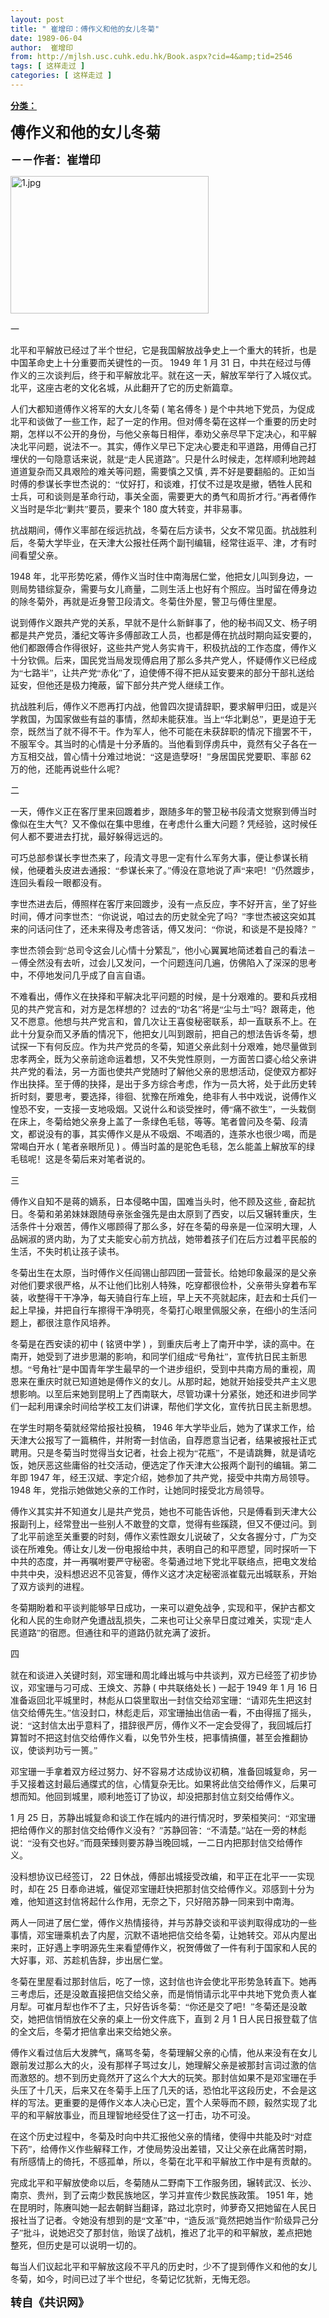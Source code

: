 ```yaml
---
layout: post
title: " 崔增印：傅作义和他的女儿冬菊"
date: 1989-06-04
author:  崔增印
from: http://mjlsh.usc.cuhk.edu.hk/Book.aspx?cid=4&amp;tid=2546
tags: [ 这样走过 ]
categories: [ 这样走过 ]
---
```


<div style="margin: 15px 10px 10px 0px;">
<div>
<span id="ctl00_ContentPlaceHolder1_chapter1_SubjectLabel" style="font-weight:bold;text-decoration:underline;">
   分类：
  </span>
</div>
<!--[if gte mso 9]><xml>
 <o:OfficeDocumentSettings>
  <o:AllowPNG/>
 </o:OfficeDocumentSettings>
</xml><![endif]-->
<!--[if gte mso 9]><xml>
 <w:WordDocument>
  <w:View>Normal</w:View>
  <w:Zoom>0</w:Zoom>
  <w:TrackMoves/>
  <w:TrackFormatting/>
  <w:PunctuationKerning/>
  <w:ValidateAgainstSchemas/>
  <w:SaveIfXMLInvalid>false</w:SaveIfXMLInvalid>
  <w:IgnoreMixedContent>false</w:IgnoreMixedContent>
  <w:AlwaysShowPlaceholderText>false</w:AlwaysShowPlaceholderText>
  <w:DoNotPromoteQF/>
  <w:LidThemeOther>EN-US</w:LidThemeOther>
  <w:LidThemeAsian>JA</w:LidThemeAsian>
  <w:LidThemeComplexScript>X-NONE</w:LidThemeComplexScript>
  <w:Compatibility>
   <w:BreakWrappedTables/>
   <w:SnapToGridInCell/>
   <w:WrapTextWithPunct/>
   <w:UseAsianBreakRules/>
   <w:DontGrowAutofit/>
   <w:SplitPgBreakAndParaMark/>
   <w:EnableOpenTypeKerning/>
   <w:DontFlipMirrorIndents/>
   <w:OverrideTableStyleHps/>
   <w:UseFELayout/>
  </w:Compatibility>
  <m:mathPr>
   <m:mathFont m:val="Cambria Math"/>
   <m:brkBin m:val="before"/>
   <m:brkBinSub m:val="&#45;-"/>
   <m:smallFrac m:val="off"/>
   <m:dispDef/>
   <m:lMargin m:val="0"/>
   <m:rMargin m:val="0"/>
   <m:defJc m:val="centerGroup"/>
   <m:wrapIndent m:val="1440"/>
   <m:intLim m:val="subSup"/>
   <m:naryLim m:val="undOvr"/>
  </m:mathPr></w:WordDocument>
</xml><![endif]-->
<!--[if gte mso 9]><xml>
 <w:LatentStyles DefLockedState="false" DefUnhideWhenUsed="true"
  DefSemiHidden="true" DefQFormat="false" DefPriority="99"
  LatentStyleCount="276">
  <w:LsdException Locked="false" Priority="0" SemiHidden="false"
   UnhideWhenUsed="false" QFormat="true" Name="Normal"/>
  <w:LsdException Locked="false" Priority="9" SemiHidden="false"
   UnhideWhenUsed="false" QFormat="true" Name="heading 1"/>
  <w:LsdException Locked="false" Priority="9" QFormat="true" Name="heading 2"/>
  <w:LsdException Locked="false" Priority="9" QFormat="true" Name="heading 3"/>
  <w:LsdException Locked="false" Priority="9" QFormat="true" Name="heading 4"/>
  <w:LsdException Locked="false" Priority="9" QFormat="true" Name="heading 5"/>
  <w:LsdException Locked="false" Priority="9" QFormat="true" Name="heading 6"/>
  <w:LsdException Locked="false" Priority="9" QFormat="true" Name="heading 7"/>
  <w:LsdException Locked="false" Priority="9" QFormat="true" Name="heading 8"/>
  <w:LsdException Locked="false" Priority="9" QFormat="true" Name="heading 9"/>
  <w:LsdException Locked="false" Priority="39" Name="toc 1"/>
  <w:LsdException Locked="false" Priority="39" Name="toc 2"/>
  <w:LsdException Locked="false" Priority="39" Name="toc 3"/>
  <w:LsdException Locked="false" Priority="39" Name="toc 4"/>
  <w:LsdException Locked="false" Priority="39" Name="toc 5"/>
  <w:LsdException Locked="false" Priority="39" Name="toc 6"/>
  <w:LsdException Locked="false" Priority="39" Name="toc 7"/>
  <w:LsdException Locked="false" Priority="39" Name="toc 8"/>
  <w:LsdException Locked="false" Priority="39" Name="toc 9"/>
  <w:LsdException Locked="false" Priority="35" QFormat="true" Name="caption"/>
  <w:LsdException Locked="false" Priority="10" SemiHidden="false"
   UnhideWhenUsed="false" QFormat="true" Name="Title"/>
  <w:LsdException Locked="false" Priority="0" Name="Default Paragraph Font"/>
  <w:LsdException Locked="false" Priority="11" SemiHidden="false"
   UnhideWhenUsed="false" QFormat="true" Name="Subtitle"/>
  <w:LsdException Locked="false" Priority="22" SemiHidden="false"
   UnhideWhenUsed="false" QFormat="true" Name="Strong"/>
  <w:LsdException Locked="false" Priority="20" SemiHidden="false"
   UnhideWhenUsed="false" QFormat="true" Name="Emphasis"/>
  <w:LsdException Locked="false" Priority="59" SemiHidden="false"
   UnhideWhenUsed="false" Name="Table Grid"/>
  <w:LsdException Locked="false" UnhideWhenUsed="false" Name="Placeholder Text"/>
  <w:LsdException Locked="false" Priority="1" SemiHidden="false"
   UnhideWhenUsed="false" QFormat="true" Name="No Spacing"/>
  <w:LsdException Locked="false" Priority="60" SemiHidden="false"
   UnhideWhenUsed="false" Name="Light Shading"/>
  <w:LsdException Locked="false" Priority="61" SemiHidden="false"
   UnhideWhenUsed="false" Name="Light List"/>
  <w:LsdException Locked="false" Priority="62" SemiHidden="false"
   UnhideWhenUsed="false" Name="Light Grid"/>
  <w:LsdException Locked="false" Priority="63" SemiHidden="false"
   UnhideWhenUsed="false" Name="Medium Shading 1"/>
  <w:LsdException Locked="false" Priority="64" SemiHidden="false"
   UnhideWhenUsed="false" Name="Medium Shading 2"/>
  <w:LsdException Locked="false" Priority="65" SemiHidden="false"
   UnhideWhenUsed="false" Name="Medium List 1"/>
  <w:LsdException Locked="false" Priority="66" SemiHidden="false"
   UnhideWhenUsed="false" Name="Medium List 2"/>
  <w:LsdException Locked="false" Priority="67" SemiHidden="false"
   UnhideWhenUsed="false" Name="Medium Grid 1"/>
  <w:LsdException Locked="false" Priority="68" SemiHidden="false"
   UnhideWhenUsed="false" Name="Medium Grid 2"/>
  <w:LsdException Locked="false" Priority="69" SemiHidden="false"
   UnhideWhenUsed="false" Name="Medium Grid 3"/>
  <w:LsdException Locked="false" Priority="70" SemiHidden="false"
   UnhideWhenUsed="false" Name="Dark List"/>
  <w:LsdException Locked="false" Priority="71" SemiHidden="false"
   UnhideWhenUsed="false" Name="Colorful Shading"/>
  <w:LsdException Locked="false" Priority="72" SemiHidden="false"
   UnhideWhenUsed="false" Name="Colorful List"/>
  <w:LsdException Locked="false" Priority="73" SemiHidden="false"
   UnhideWhenUsed="false" Name="Colorful Grid"/>
  <w:LsdException Locked="false" Priority="60" SemiHidden="false"
   UnhideWhenUsed="false" Name="Light Shading Accent 1"/>
  <w:LsdException Locked="false" Priority="61" SemiHidden="false"
   UnhideWhenUsed="false" Name="Light List Accent 1"/>
  <w:LsdException Locked="false" Priority="62" SemiHidden="false"
   UnhideWhenUsed="false" Name="Light Grid Accent 1"/>
  <w:LsdException Locked="false" Priority="63" SemiHidden="false"
   UnhideWhenUsed="false" Name="Medium Shading 1 Accent 1"/>
  <w:LsdException Locked="false" Priority="64" SemiHidden="false"
   UnhideWhenUsed="false" Name="Medium Shading 2 Accent 1"/>
  <w:LsdException Locked="false" Priority="65" SemiHidden="false"
   UnhideWhenUsed="false" Name="Medium List 1 Accent 1"/>
  <w:LsdException Locked="false" UnhideWhenUsed="false" Name="Revision"/>
  <w:LsdException Locked="false" Priority="34" SemiHidden="false"
   UnhideWhenUsed="false" QFormat="true" Name="List Paragraph"/>
  <w:LsdException Locked="false" Priority="29" SemiHidden="false"
   UnhideWhenUsed="false" QFormat="true" Name="Quote"/>
  <w:LsdException Locked="false" Priority="30" SemiHidden="false"
   UnhideWhenUsed="false" QFormat="true" Name="Intense Quote"/>
  <w:LsdException Locked="false" Priority="66" SemiHidden="false"
   UnhideWhenUsed="false" Name="Medium List 2 Accent 1"/>
  <w:LsdException Locked="false" Priority="67" SemiHidden="false"
   UnhideWhenUsed="false" Name="Medium Grid 1 Accent 1"/>
  <w:LsdException Locked="false" Priority="68" SemiHidden="false"
   UnhideWhenUsed="false" Name="Medium Grid 2 Accent 1"/>
  <w:LsdException Locked="false" Priority="69" SemiHidden="false"
   UnhideWhenUsed="false" Name="Medium Grid 3 Accent 1"/>
  <w:LsdException Locked="false" Priority="70" SemiHidden="false"
   UnhideWhenUsed="false" Name="Dark List Accent 1"/>
  <w:LsdException Locked="false" Priority="71" SemiHidden="false"
   UnhideWhenUsed="false" Name="Colorful Shading Accent 1"/>
  <w:LsdException Locked="false" Priority="72" SemiHidden="false"
   UnhideWhenUsed="false" Name="Colorful List Accent 1"/>
  <w:LsdException Locked="false" Priority="73" SemiHidden="false"
   UnhideWhenUsed="false" Name="Colorful Grid Accent 1"/>
  <w:LsdException Locked="false" Priority="60" SemiHidden="false"
   UnhideWhenUsed="false" Name="Light Shading Accent 2"/>
  <w:LsdException Locked="false" Priority="61" SemiHidden="false"
   UnhideWhenUsed="false" Name="Light List Accent 2"/>
  <w:LsdException Locked="false" Priority="62" SemiHidden="false"
   UnhideWhenUsed="false" Name="Light Grid Accent 2"/>
  <w:LsdException Locked="false" Priority="63" SemiHidden="false"
   UnhideWhenUsed="false" Name="Medium Shading 1 Accent 2"/>
  <w:LsdException Locked="false" Priority="64" SemiHidden="false"
   UnhideWhenUsed="false" Name="Medium Shading 2 Accent 2"/>
  <w:LsdException Locked="false" Priority="65" SemiHidden="false"
   UnhideWhenUsed="false" Name="Medium List 1 Accent 2"/>
  <w:LsdException Locked="false" Priority="66" SemiHidden="false"
   UnhideWhenUsed="false" Name="Medium List 2 Accent 2"/>
  <w:LsdException Locked="false" Priority="67" SemiHidden="false"
   UnhideWhenUsed="false" Name="Medium Grid 1 Accent 2"/>
  <w:LsdException Locked="false" Priority="68" SemiHidden="false"
   UnhideWhenUsed="false" Name="Medium Grid 2 Accent 2"/>
  <w:LsdException Locked="false" Priority="69" SemiHidden="false"
   UnhideWhenUsed="false" Name="Medium Grid 3 Accent 2"/>
  <w:LsdException Locked="false" Priority="70" SemiHidden="false"
   UnhideWhenUsed="false" Name="Dark List Accent 2"/>
  <w:LsdException Locked="false" Priority="71" SemiHidden="false"
   UnhideWhenUsed="false" Name="Colorful Shading Accent 2"/>
  <w:LsdException Locked="false" Priority="72" SemiHidden="false"
   UnhideWhenUsed="false" Name="Colorful List Accent 2"/>
  <w:LsdException Locked="false" Priority="73" SemiHidden="false"
   UnhideWhenUsed="false" Name="Colorful Grid Accent 2"/>
  <w:LsdException Locked="false" Priority="60" SemiHidden="false"
   UnhideWhenUsed="false" Name="Light Shading Accent 3"/>
  <w:LsdException Locked="false" Priority="61" SemiHidden="false"
   UnhideWhenUsed="false" Name="Light List Accent 3"/>
  <w:LsdException Locked="false" Priority="62" SemiHidden="false"
   UnhideWhenUsed="false" Name="Light Grid Accent 3"/>
  <w:LsdException Locked="false" Priority="63" SemiHidden="false"
   UnhideWhenUsed="false" Name="Medium Shading 1 Accent 3"/>
  <w:LsdException Locked="false" Priority="64" SemiHidden="false"
   UnhideWhenUsed="false" Name="Medium Shading 2 Accent 3"/>
  <w:LsdException Locked="false" Priority="65" SemiHidden="false"
   UnhideWhenUsed="false" Name="Medium List 1 Accent 3"/>
  <w:LsdException Locked="false" Priority="66" SemiHidden="false"
   UnhideWhenUsed="false" Name="Medium List 2 Accent 3"/>
  <w:LsdException Locked="false" Priority="67" SemiHidden="false"
   UnhideWhenUsed="false" Name="Medium Grid 1 Accent 3"/>
  <w:LsdException Locked="false" Priority="68" SemiHidden="false"
   UnhideWhenUsed="false" Name="Medium Grid 2 Accent 3"/>
  <w:LsdException Locked="false" Priority="69" SemiHidden="false"
   UnhideWhenUsed="false" Name="Medium Grid 3 Accent 3"/>
  <w:LsdException Locked="false" Priority="70" SemiHidden="false"
   UnhideWhenUsed="false" Name="Dark List Accent 3"/>
  <w:LsdException Locked="false" Priority="71" SemiHidden="false"
   UnhideWhenUsed="false" Name="Colorful Shading Accent 3"/>
  <w:LsdException Locked="false" Priority="72" SemiHidden="false"
   UnhideWhenUsed="false" Name="Colorful List Accent 3"/>
  <w:LsdException Locked="false" Priority="73" SemiHidden="false"
   UnhideWhenUsed="false" Name="Colorful Grid Accent 3"/>
  <w:LsdException Locked="false" Priority="60" SemiHidden="false"
   UnhideWhenUsed="false" Name="Light Shading Accent 4"/>
  <w:LsdException Locked="false" Priority="61" SemiHidden="false"
   UnhideWhenUsed="false" Name="Light List Accent 4"/>
  <w:LsdException Locked="false" Priority="62" SemiHidden="false"
   UnhideWhenUsed="false" Name="Light Grid Accent 4"/>
  <w:LsdException Locked="false" Priority="63" SemiHidden="false"
   UnhideWhenUsed="false" Name="Medium Shading 1 Accent 4"/>
  <w:LsdException Locked="false" Priority="64" SemiHidden="false"
   UnhideWhenUsed="false" Name="Medium Shading 2 Accent 4"/>
  <w:LsdException Locked="false" Priority="65" SemiHidden="false"
   UnhideWhenUsed="false" Name="Medium List 1 Accent 4"/>
  <w:LsdException Locked="false" Priority="66" SemiHidden="false"
   UnhideWhenUsed="false" Name="Medium List 2 Accent 4"/>
  <w:LsdException Locked="false" Priority="67" SemiHidden="false"
   UnhideWhenUsed="false" Name="Medium Grid 1 Accent 4"/>
  <w:LsdException Locked="false" Priority="68" SemiHidden="false"
   UnhideWhenUsed="false" Name="Medium Grid 2 Accent 4"/>
  <w:LsdException Locked="false" Priority="69" SemiHidden="false"
   UnhideWhenUsed="false" Name="Medium Grid 3 Accent 4"/>
  <w:LsdException Locked="false" Priority="70" SemiHidden="false"
   UnhideWhenUsed="false" Name="Dark List Accent 4"/>
  <w:LsdException Locked="false" Priority="71" SemiHidden="false"
   UnhideWhenUsed="false" Name="Colorful Shading Accent 4"/>
  <w:LsdException Locked="false" Priority="72" SemiHidden="false"
   UnhideWhenUsed="false" Name="Colorful List Accent 4"/>
  <w:LsdException Locked="false" Priority="73" SemiHidden="false"
   UnhideWhenUsed="false" Name="Colorful Grid Accent 4"/>
  <w:LsdException Locked="false" Priority="60" SemiHidden="false"
   UnhideWhenUsed="false" Name="Light Shading Accent 5"/>
  <w:LsdException Locked="false" Priority="61" SemiHidden="false"
   UnhideWhenUsed="false" Name="Light List Accent 5"/>
  <w:LsdException Locked="false" Priority="62" SemiHidden="false"
   UnhideWhenUsed="false" Name="Light Grid Accent 5"/>
  <w:LsdException Locked="false" Priority="63" SemiHidden="false"
   UnhideWhenUsed="false" Name="Medium Shading 1 Accent 5"/>
  <w:LsdException Locked="false" Priority="64" SemiHidden="false"
   UnhideWhenUsed="false" Name="Medium Shading 2 Accent 5"/>
  <w:LsdException Locked="false" Priority="65" SemiHidden="false"
   UnhideWhenUsed="false" Name="Medium List 1 Accent 5"/>
  <w:LsdException Locked="false" Priority="66" SemiHidden="false"
   UnhideWhenUsed="false" Name="Medium List 2 Accent 5"/>
  <w:LsdException Locked="false" Priority="67" SemiHidden="false"
   UnhideWhenUsed="false" Name="Medium Grid 1 Accent 5"/>
  <w:LsdException Locked="false" Priority="68" SemiHidden="false"
   UnhideWhenUsed="false" Name="Medium Grid 2 Accent 5"/>
  <w:LsdException Locked="false" Priority="69" SemiHidden="false"
   UnhideWhenUsed="false" Name="Medium Grid 3 Accent 5"/>
  <w:LsdException Locked="false" Priority="70" SemiHidden="false"
   UnhideWhenUsed="false" Name="Dark List Accent 5"/>
  <w:LsdException Locked="false" Priority="71" SemiHidden="false"
   UnhideWhenUsed="false" Name="Colorful Shading Accent 5"/>
  <w:LsdException Locked="false" Priority="72" SemiHidden="false"
   UnhideWhenUsed="false" Name="Colorful List Accent 5"/>
  <w:LsdException Locked="false" Priority="73" SemiHidden="false"
   UnhideWhenUsed="false" Name="Colorful Grid Accent 5"/>
  <w:LsdException Locked="false" Priority="60" SemiHidden="false"
   UnhideWhenUsed="false" Name="Light Shading Accent 6"/>
  <w:LsdException Locked="false" Priority="61" SemiHidden="false"
   UnhideWhenUsed="false" Name="Light List Accent 6"/>
  <w:LsdException Locked="false" Priority="62" SemiHidden="false"
   UnhideWhenUsed="false" Name="Light Grid Accent 6"/>
  <w:LsdException Locked="false" Priority="63" SemiHidden="false"
   UnhideWhenUsed="false" Name="Medium Shading 1 Accent 6"/>
  <w:LsdException Locked="false" Priority="64" SemiHidden="false"
   UnhideWhenUsed="false" Name="Medium Shading 2 Accent 6"/>
  <w:LsdException Locked="false" Priority="65" SemiHidden="false"
   UnhideWhenUsed="false" Name="Medium List 1 Accent 6"/>
  <w:LsdException Locked="false" Priority="66" SemiHidden="false"
   UnhideWhenUsed="false" Name="Medium List 2 Accent 6"/>
  <w:LsdException Locked="false" Priority="67" SemiHidden="false"
   UnhideWhenUsed="false" Name="Medium Grid 1 Accent 6"/>
  <w:LsdException Locked="false" Priority="68" SemiHidden="false"
   UnhideWhenUsed="false" Name="Medium Grid 2 Accent 6"/>
  <w:LsdException Locked="false" Priority="69" SemiHidden="false"
   UnhideWhenUsed="false" Name="Medium Grid 3 Accent 6"/>
  <w:LsdException Locked="false" Priority="70" SemiHidden="false"
   UnhideWhenUsed="false" Name="Dark List Accent 6"/>
  <w:LsdException Locked="false" Priority="71" SemiHidden="false"
   UnhideWhenUsed="false" Name="Colorful Shading Accent 6"/>
  <w:LsdException Locked="false" Priority="72" SemiHidden="false"
   UnhideWhenUsed="false" Name="Colorful List Accent 6"/>
  <w:LsdException Locked="false" Priority="73" SemiHidden="false"
   UnhideWhenUsed="false" Name="Colorful Grid Accent 6"/>
  <w:LsdException Locked="false" Priority="19" SemiHidden="false"
   UnhideWhenUsed="false" QFormat="true" Name="Subtle Emphasis"/>
  <w:LsdException Locked="false" Priority="21" SemiHidden="false"
   UnhideWhenUsed="false" QFormat="true" Name="Intense Emphasis"/>
  <w:LsdException Locked="false" Priority="31" SemiHidden="false"
   UnhideWhenUsed="false" QFormat="true" Name="Subtle Reference"/>
  <w:LsdException Locked="false" Priority="32" SemiHidden="false"
   UnhideWhenUsed="false" QFormat="true" Name="Intense Reference"/>
  <w:LsdException Locked="false" Priority="33" SemiHidden="false"
   UnhideWhenUsed="false" QFormat="true" Name="Book Title"/>
  <w:LsdException Locked="false" Priority="37" Name="Bibliography"/>
  <w:LsdException Locked="false" Priority="39" QFormat="true" Name="TOC Heading"/>
 </w:LatentStyles>
</xml><![endif]-->
<!--[if gte mso 10]>
<style>
 /* Style Definitions */
table.MsoNormalTable
	{mso-style-name:"Table Normal";
	mso-tstyle-rowband-size:0;
	mso-tstyle-colband-size:0;
	mso-style-noshow:yes;
	mso-style-priority:99;
	mso-style-parent:"";
	mso-padding-alt:0in 5.4pt 0in 5.4pt;
	mso-para-margin:0in;
	mso-para-margin-bottom:.0001pt;
	mso-pagination:widow-orphan;
	font-size:10.0pt;
	font-family:"Times New Roman";}
</style>
<![endif]-->
<!--StartFragment-->
<p class="MsoNormal">
<o:p>
<b>
<font size="5">
</font>
</b>
</o:p>
</p>
<p class="MsoNormal">
<b>
<font size="5">
<span lang="ZH-CN" style='font-family:宋体;mso-ascii-font-family:
"Times New Roman"'>
     傅作义和他的女儿冬菊
    </span>
<o:p>
</o:p>
</font>
</b>
</p>
<p class="MsoNormal">
<b>
<font size="4">
<span lang="ZH-CN" style='font-family:宋体;mso-ascii-font-family:
"Times New Roman"'>
     －－作者：崔增印
    </span>
<o:p>
</o:p>
</font>
</b>
</p>
<p class="MsoNormal">
<o:p>
<img alt="1.jpg" border="0" height="220" src="https://i.imgur.com/K78xWyZ.jpg" width="317"/>
</o:p>
</p>
<p class="MsoNormal">
<span lang="ZH-CN" style='font-family:宋体;mso-ascii-font-family:
"Times New Roman"'>
   一
  </span>
<o:p>
</o:p>
</p>
<p class="MsoNormal">
<span lang="ZH-CN" style='font-family:宋体;mso-ascii-font-family:
"Times New Roman"'>
   北平和平解放已经过了半个世纪，它是我国解放战争史上一个重大的转折，也是中国革命史上十分重要而关键性的一页。
  </span>
  1949
  <span lang="ZH-CN" style='font-family:宋体;mso-ascii-font-family:"Times New Roman"'>
   年
  </span>
  1
  <span lang="ZH-CN" style='font-family:宋体;mso-ascii-font-family:"Times New Roman"'>
   月
  </span>
  31
  <span lang="ZH-CN" style='font-family:宋体;mso-ascii-font-family:"Times New Roman"'>
   日，中共在经过与傅作义的三次谈判后，终于和平解放北平。就在这一天，解放军举行了入城仪式。北平，这座古老的文化名城，从此翻开了它的历史新篇章。
  </span>
<o:p>
</o:p>
</p>
<p class="MsoNormal">
<span lang="ZH-CN" style='font-family:宋体;mso-ascii-font-family:
"Times New Roman"'>
   人们大都知道傅作义将军的大女儿冬菊
  </span>
  (
  <span lang="ZH-CN" style='font-family:
宋体;mso-ascii-font-family:"Times New Roman"'>
   笔名傅冬
  </span>
  )
  <span lang="ZH-CN" style='font-family:宋体;mso-ascii-font-family:"Times New Roman"'>
   是个中共地下党员，为促成北平和谈做了一些工作，起了一定的作用。但对傅冬菊在这样一个重要的历史时期，怎样以不公开的身份，与他父亲每日相伴，奉劝父亲尽早下定决心，和平解决北平问题，说法不一。其实，傅作义早已下定决心要走和平道路，用傅自己打埋伏的一句隐意话来说，就是“走人民道路”。只是什么时候走，怎样顺利地跨越道道复杂而又具艰险的难关等问题，需要慎之又慎
  </span>
  ,
  <span lang="ZH-CN" style='font-family:宋体;mso-ascii-font-family:"Times New Roman"'>
   弄不好是要翻船的。正如当时傅的参谋长李世杰说的：“仗好打，和谈难，打仗不过是攻是撤，牺牲人民和士兵，可和谈则是革命行动，事关全面，需要更大的勇气和周折才行。”再者傅作义当时是华北“剿共”要员，要来个
  </span>
  180
  <span lang="ZH-CN" style='font-family:宋体;mso-ascii-font-family:"Times New Roman"'>
   度大转变，并非易事。
  </span>
<o:p>
</o:p>
</p>
<p class="MsoNormal">
<span lang="ZH-CN" style='font-family:宋体;mso-ascii-font-family:
"Times New Roman"'>
   抗战期间，傅作义率部在绥远抗战，冬菊在后方读书，父女不常见面。抗战胜利后，冬菊大学毕业，在天津大公报社任两个副刊编辑，经常往返平、津，才有时间看望父亲。
  </span>
<o:p>
</o:p>
</p>
<p class="MsoNormal">
  1948
  <span lang="ZH-CN" style='font-family:宋体;mso-ascii-font-family:
"Times New Roman"'>
   年，北平形势吃紧，傅作义当时住中南海居仁堂，他把女儿叫到身边，一则局势错综复杂，需要与女儿商量，二则生活上也好有个照应。当时留在傅身边的除冬菊外，再就是近身警卫段清文。冬菊住外屋，警卫与傅住里屋。
  </span>
<o:p>
</o:p>
</p>
<p class="MsoNormal">
<span lang="ZH-CN" style='font-family:宋体;mso-ascii-font-family:
"Times New Roman"'>
   说到傅作义跟共产党的关系，早就不是什么新鲜事了，他的秘书阎又文、杨子明都是共产党员，潘纪文等许多傅部政工人员，也都是傅在抗战时期向延安要的，他们都跟傅合作得很好，这些共产党人务实肯干，积极抗战的工作态度，傅作义十分钦佩。后来，国民党当局发现傅启用了那么多共产党人，怀疑傅作义已经成为“七路半”，让共产党“赤化”了，迫使傅不得不把从延安要来的部分干部礼送给延安，但他还是极力掩蔽，留下部分共产党人继续工作。
  </span>
<o:p>
</o:p>
</p>
<p class="MsoNormal">
<span lang="ZH-CN" style='font-family:宋体;mso-ascii-font-family:
"Times New Roman"'>
   抗战胜利后，傅作义不愿再打内战，他曾四次提请辞职，要求解甲归田，或是兴学救国，为国家做些有益的事情，然却未能获准。当上“华北剿总”，更是迫于无奈，既然当了就不得不干。作为军人，他不可能在未获辞职的情况下擅罢不干，不服军令。其当时的心情是十分矛盾的。当他看到俘虏兵中，竟然有父子各在一方互相交战，曾心情十分难过地说：“这是造孽呀！”身居国民党要职、率部
  </span>
  62
  <span lang="ZH-CN" style='font-family:宋体;mso-ascii-font-family:"Times New Roman"'>
   万的他，还能再说些什么呢？
  </span>
<o:p>
</o:p>
</p>
<p class="MsoNormal">
<span lang="ZH-CN" style='font-family:宋体;mso-ascii-font-family:
"Times New Roman"'>
   二
  </span>
<o:p>
</o:p>
</p>
<p class="MsoNormal">
<span lang="ZH-CN" style='font-family:宋体;mso-ascii-font-family:
"Times New Roman"'>
   一天，傅作义正在客厅里来回踱着步，跟随多年的警卫秘书段清文觉察到傅当时像似在生大气？又不像似在集中思维，在考虑什么重大问题
  </span>
  ?
  <span lang="ZH-CN" style='font-family:宋体;mso-ascii-font-family:"Times New Roman"'>
   凭经验，这时候任何人都不要进去打扰，最好躲得远远的。
  </span>
<o:p>
</o:p>
</p>
<p class="MsoNormal">
<span lang="ZH-CN" style='font-family:宋体;mso-ascii-font-family:
"Times New Roman"'>
   可巧总部参谋长李世杰来了，段清文寻思一定有什么军务大事，便让参谋长稍候，他硬着头皮进去通报：“参谋长来了。”傅没在意地说了声“来吧！”仍然踱步，连回头看段一眼都没有。
  </span>
<o:p>
</o:p>
</p>
<p class="MsoNormal">
<span lang="ZH-CN" style='font-family:宋体;mso-ascii-font-family:
"Times New Roman"'>
   李世杰进去后，傅照样在客厅来回踱步，没有一点反应，李不好开言，坐了好些时间，傅才问李世杰：“你说说，咱过去的历史就全完了吗？”李世杰被这突如其来的问话问住了，还未来得及考虑答话，傅又发问：“你说，和谈是不是投降？”
  </span>
<o:p>
</o:p>
</p>
<p class="MsoNormal">
<span lang="ZH-CN" style='font-family:宋体;mso-ascii-font-family:
"Times New Roman"'>
   李世杰领会到“总司令这会儿心情十分繁乱”，他小心翼翼地简述着自己的看法－－傅全然没有去听，过会儿又发问，一个问题连问几遍，仿佛陷入了深深的思考中，不停地发问几乎成了自言自语。
  </span>
<o:p>
</o:p>
</p>
<p class="MsoNormal">
<span lang="ZH-CN" style='font-family:宋体;mso-ascii-font-family:
"Times New Roman"'>
   不难看出，傅作义在抉择和平解决北平问题的时候，是十分艰难的。要和兵戎相见的共产党言和，对方是怎样想的？过去的“功名”将是“尘与土”吗？跟蒋走，他又不愿意。他想与共产党言和，曾几次让王喜俊秘密联系，却一直联系不上。在此十分复杂而又矛盾的情况下，他把女儿叫到跟前，把自己的想法告诉冬菊，想试探一下有何反应。作为共产党员的冬菊，知道父亲此刻十分艰难，她尽量做到忠孝两全，既为父亲前途命运着想，又不失党性原则，一方面苦口婆心给父亲讲共产党的看法，另一方面也使共产党随时了解他父亲的思想活动，促使双方都好作出抉择。至于傅的抉择，是出于多方综合考虑，作为一员大将，处于此历史转折时刻，要思考，要选择，徘徊、犹豫在所难免，绝非有人书中戏说，说傅作义惶恐不安，一支接一支地吸烟。又说什么和谈受挫时，傅“痛不欲生”，一头栽倒在床上，冬菊给她父亲身上盖了一条绿色毛毯，等等。笔者曾问及冬菊、段清文，都说没有的事，其实傅作义是从不吸烟、不喝酒的，连茶水也很少喝，而是常喝白开水
  </span>
  (
  <span lang="ZH-CN" style='font-family:宋体;mso-ascii-font-family:"Times New Roman"'>
   笔者亲眼所见
  </span>
  )
  <span lang="ZH-CN" style='font-family:宋体;mso-ascii-font-family:"Times New Roman"'>
   。傅当时盖的是驼色毛毯，怎么能盖上解放军的绿毛毯呢！这是冬菊后来对笔者说的。
  </span>
<o:p>
</o:p>
</p>
<p class="MsoNormal">
<span lang="ZH-CN" style='font-family:宋体;mso-ascii-font-family:
"Times New Roman"'>
   三
  </span>
<o:p>
</o:p>
</p>
<p class="MsoNormal">
<span lang="ZH-CN" style='font-family:宋体;mso-ascii-font-family:
"Times New Roman"'>
   傅作义自知不是蒋的嫡系，日本侵略中国，国难当头时，他不顾及这些
  </span>
  ,
  <span lang="ZH-CN" style='font-family:宋体;mso-ascii-font-family:"Times New Roman"'>
   奋起抗日。冬菊和弟弟妹妹跟随母亲张金强先是由太原到了西安，以后又辗转重庆，生活条件十分艰苦，傅作义哪顾得了那么多，好在冬菊的母亲是一位深明大理，人品娴淑的贤内助，为了丈夫能安心前方抗战，她带着孩子们在后方过着平民般的生活，不失时机让孩子读书。
  </span>
<o:p>
</o:p>
</p>
<p class="MsoNormal">
<span lang="ZH-CN" style='font-family:宋体;mso-ascii-font-family:
"Times New Roman"'>
   冬菊出生在太原，当时傅作义任阎锡山部四团一营营长。给她印象最深的是父亲对他们要求很严格，从不让他们比别人特殊，吃穿都很俭朴，父亲带头穿着布军装，收整得干干净净，每天骑自行车上班，早上天不亮就起床，赶去和士兵们一起上早操，并把自行车擦得干净明亮，冬菊打心眼里佩服父亲，在细小的生活问题上，都很注意作风培养。
  </span>
<o:p>
</o:p>
</p>
<p class="MsoNormal">
<span lang="ZH-CN" style='font-family:宋体;mso-ascii-font-family:
"Times New Roman"'>
   冬菊是在西安读的初中
  </span>
  (
  <span lang="ZH-CN" style='font-family:宋体;
mso-ascii-font-family:"Times New Roman"'>
   铭贤中学
  </span>
  )
  <span lang="ZH-CN" style='font-family:宋体;mso-ascii-font-family:"Times New Roman"'>
   ，到重庆后考上了南开中学，读的高中。在南开，她受到了进步思潮的影响，和同学们组成“号角社”，宣传抗日民主新思想。“号角社”是中国青年学生最早的一个进步组织，受到中共南方局的重视，周恩来在重庆时就已知道她是傅作义的女儿。从那时起，她就开始接受共产主义思想影响。以至后来她到昆明上了西南联大，尽管功课十分紧张，她还和进步同学们一起利用课余时间给学校工友们讲课，帮他们学文化，宣传抗日民主新思想。
  </span>
<o:p>
</o:p>
</p>
<p class="MsoNormal">
<span lang="ZH-CN" style='font-family:宋体;mso-ascii-font-family:
"Times New Roman"'>
   在学生时期冬菊就经常给报社投稿，
  </span>
  1946
  <span lang="ZH-CN" style='font-family:宋体;mso-ascii-font-family:"Times New Roman"'>
   年大学毕业后，她为了谋求工作，给天津大公报写了一篇稿件，并附寄一封信函，自荐愿意当记者，结果被报社正式聘用。只是冬菊当时觉得当女记者，社会上视为“花瓶”，不是请跳舞，就是请吃饭，她厌恶这些庸俗的社交活动，便选定了作天津大公报两个副刊的编辑。第二年即
  </span>
  1947
  <span lang="ZH-CN" style='font-family:宋体;mso-ascii-font-family:"Times New Roman"'>
   年，经王汉斌、李定介绍，她参加了共产党，接受中共南方局领导。
  </span>
  1948
  <span lang="ZH-CN" style='font-family:宋体;mso-ascii-font-family:"Times New Roman"'>
   年，党指示她做她父亲的工作时，让她同时接受北方局领导。
  </span>
<o:p>
</o:p>
</p>
<p class="MsoNormal">
<span lang="ZH-CN" style='font-family:宋体;mso-ascii-font-family:
"Times New Roman"'>
   傅作义其实并不知道女儿是共产党员，她也不可能告诉他，只是傅看到天津大公报副刊上，经常登出一些别人不敢登的文章，觉得有些蹊跷，但又不便过问。到了北平前途至关重要的时刻，傅作义索性跟女儿说破了，父女各握分寸，广为交谈在所难免。傅让女儿发一份电报给中共，表明自己的和平愿望，同时探听一下中共的态度，并一再嘱咐要严守秘密。冬菊通过地下党北平联络点，把电文发给中共中央，没料想迟迟不见答复，傅作义这才决定秘密派崔载元出城联系，开始了双方谈判的进程。
  </span>
<o:p>
</o:p>
</p>
<p class="MsoNormal">
<span lang="ZH-CN" style='font-family:宋体;mso-ascii-font-family:
"Times New Roman"'>
   冬菊期盼着和平谈判能够早日成功，一来可以避免战争
  </span>
  ,
  <span lang="ZH-CN" style='font-family:宋体;mso-ascii-font-family:"Times New Roman"'>
   实现和平，保护古都文化和人民的生命财产免遭战乱损失，二来也可让父亲早日度过难关，实现“走人民道路”的宿愿。但通往和平的道路仍就充满了波折。
  </span>
<o:p>
</o:p>
</p>
<p class="MsoNormal">
<span lang="ZH-CN" style='font-family:宋体;mso-ascii-font-family:
"Times New Roman"'>
   四
  </span>
<o:p>
</o:p>
</p>
<p class="MsoNormal">
<span lang="ZH-CN" style='font-family:宋体;mso-ascii-font-family:
"Times New Roman"'>
   就在和谈进入关键时刻，邓宝珊和周北峰出城与中共谈判，双方已经签了初步协议，邓宝珊与刁可成、王焕文、苏静
  </span>
  (
  <span lang="ZH-CN" style='font-family:宋体;mso-ascii-font-family:"Times New Roman"'>
   中共联络处长
  </span>
  )
  <span lang="ZH-CN" style='font-family:宋体;mso-ascii-font-family:"Times New Roman"'>
   一起于
  </span>
  1949
  <span lang="ZH-CN" style='font-family:宋体;mso-ascii-font-family:"Times New Roman"'>
   年
  </span>
  1
  <span lang="ZH-CN" style='font-family:宋体;mso-ascii-font-family:"Times New Roman"'>
   月
  </span>
  16
  <span lang="ZH-CN" style='font-family:宋体;mso-ascii-font-family:"Times New Roman"'>
   日准备返回北平城里时，林彪从口袋里取出一封信交给邓宝珊：“请邓先生把这封信交给傅先生。”信没封口，林彪走后，邓宝珊抽出信函一看，不由得摇了摇头，说：“这封信太出乎意料了，措辞很严厉，傅作义不一定会受得了，我回城后打算暂时不把这封信交给傅作义看，以免节外生枝，把事情搞僵，甚至会推翻协议，使谈判功亏一篑。”
  </span>
<o:p>
</o:p>
</p>
<p class="MsoNormal">
<span lang="ZH-CN" style='font-family:宋体;mso-ascii-font-family:
"Times New Roman"'>
   邓宝珊一手拿着双方经过努力、好不容易才达成协议初稿，准备回城复命，另一手又接着这封最后通牒式的信，心情复杂无比。如果将此信交给傅作义，后果可想而知。他回到城里，顺利地签订了协议，却没把那封信立刻交给傅作义。
  </span>
<o:p>
</o:p>
</p>
<p class="MsoNormal">
  1
  <span lang="ZH-CN" style='font-family:宋体;mso-ascii-font-family:
"Times New Roman"'>
   月
  </span>
  25
  <span lang="ZH-CN" style='font-family:宋体;mso-ascii-font-family:
"Times New Roman"'>
   日，苏静出城复命和谈工作在城内的进行情况时，罗荣桓笑问：“邓宝珊把给傅作义的那封信交给傅作义没有？”苏静回答：“不清楚。”站在一旁的林彪说：“没有交也好。”而聂荣臻则要苏静当晚回城，一二日内把那封信交给傅作义。
  </span>
<o:p>
</o:p>
</p>
<p class="MsoNormal">
<span lang="ZH-CN" style='font-family:宋体;mso-ascii-font-family:
"Times New Roman"'>
   没料想协议已经签订，
  </span>
  22
  <span lang="ZH-CN" style='font-family:宋体;
mso-ascii-font-family:"Times New Roman"'>
   日休战，傅部出城接受改编，和平正在北平一一实现时，却在
  </span>
  25
  <span lang="ZH-CN" style='font-family:宋体;mso-ascii-font-family:"Times New Roman"'>
   日奉命进城，催促邓宝珊赶快把那封信交给傅作义。邓感到十分为难，他知道这封信将起什么作用，无奈之下，只好陪苏静一同来到中南海。
  </span>
<o:p>
</o:p>
</p>
<p class="MsoNormal">
<span lang="ZH-CN" style='font-family:宋体;mso-ascii-font-family:
"Times New Roman"'>
   两人一同进了居仁堂，傅作义热情接待，并与苏静交谈和平谈判取得成功的一些事情，邓宝珊乘机去了内屋，沉默不语地把信交给冬菊，让她转交。邓从内屋出来时，正好遇上李明源先生来看望傅作义，祝贺傅做了一件有利于国家和人民的大好事，邓、苏趁机告辞，步出居仁堂。
  </span>
<o:p>
</o:p>
</p>
<p class="MsoNormal">
<span lang="ZH-CN" style='font-family:宋体;mso-ascii-font-family:
"Times New Roman"'>
   冬菊在里屋看过那封信后，吃了一惊，这封信也许会使北平形势急转直下。她再三考虑后，还是没敢直接把信交给父亲，而是悄悄请示北平中共地下党负责人崔月犁。可崔月犁也作不了主，只好告诉冬菊：“你还是交了吧！”冬菊还是没敢交，她把信悄悄放在父亲的桌上一份文件底下，直到
  </span>
  2
  <span lang="ZH-CN" style='font-family:宋体;mso-ascii-font-family:"Times New Roman"'>
   月
  </span>
  1
  <span lang="ZH-CN" style='font-family:宋体;mso-ascii-font-family:"Times New Roman"'>
   日人民日报登载了信的全文后，冬菊才把信拿出来交给她父亲。
  </span>
<o:p>
</o:p>
</p>
<p class="MsoNormal">
<span lang="ZH-CN" style='font-family:宋体;mso-ascii-font-family:
"Times New Roman"'>
   傅作义看过信后大发脾气，痛骂冬菊，冬菊理解父亲的心情，他从来没有在女儿跟前发过那么大的火，没有那样子骂过女儿，她理解父亲是被那封言词过激的信而激怒的。想不到历史竟然开了这么个大大的玩笑。那封信如果不是邓宝珊在手头压了十几天，后来又在冬菊手上压了几天的话，恐怕北平这段历史，不会是这样的写法。更重要的是傅作义本人决心已定，置个人荣辱而不顾，毅然实现了北平的和平解放事业，而且理智地经受住了这一打击，功不可没。
  </span>
<o:p>
</o:p>
</p>
<p class="MsoNormal">
<span lang="ZH-CN" style='font-family:宋体;mso-ascii-font-family:
"Times New Roman"'>
   在这个历史过程中，冬菊及时向中共汇报他父亲的情绪，使得中共能及时“对症下药”，给傅作义作些解释工作，才使局势没出差错，又让父亲在此痛苦时期，有所感情上的倚托，不感孤单，所以，冬菊在北平和平解放工作中是有贡献的。
  </span>
<o:p>
</o:p>
</p>
<p class="MsoNormal">
<span lang="ZH-CN" style='font-family:宋体;mso-ascii-font-family:
"Times New Roman"'>
   完成北平和平解放使命以后，冬菊随从二野南下工作服务团，辗转武汉、长沙、南京、贵州，到了云南少数民族地区，学习并宣传少数民族政策。
  </span>
  1951
  <span lang="ZH-CN" style='font-family:宋体;mso-ascii-font-family:"Times New Roman"'>
   年，她在昆明时，陈赓叫她一起去朝鲜当翻译，路过北京时，帅萝奇又把她留在人民日报社当了记者。令她没有想到的是“文革”中，“造反派”竟然把她当作“阶级异己分子”批斗，说她迟交了那封信，贻误了战机，推迟了北平的和平解放，差点把她整死，但历史是可以说明一切的。
  </span>
<o:p>
</o:p>
</p>
<p class="MsoNormal">
<span lang="ZH-CN" style='font-family:宋体;mso-ascii-font-family:
"Times New Roman"'>
   每当人们议起北平和平解放这段不平凡的历史时，少不了提到傅作义和他的女儿冬菊，如今，时间已过了半个世纪，冬菊记忆犹新，无悔无怨。
  </span>
<o:p>
</o:p>
</p>
<p class="MsoNormal">
<o:p>
</o:p>
</p>
<p class="MsoNormal">
<span lang="ZH-CN" style='font-family:宋体;mso-ascii-font-family:
"Times New Roman"'>
<b>
<font size="4">
     转自《共识网》
    </font>
</b>
</span>
<o:p>
</o:p>
</p>
<!--EndFragment-->
</div>
